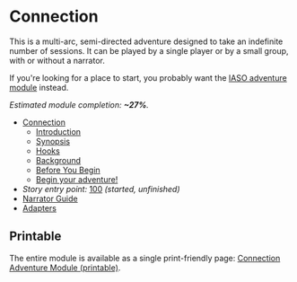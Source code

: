 # Connection

This is a multi-arc, semi-directed adventure designed to take an indefinite number of sessions.
It can be played by a single player or by a small group, with or without a narrator.

If you're looking for a place to start, you probably want the [IASO adventure module](../iaso) instead.

<!-- +template files story/connection web-table-of-contents -->

_Estimated module completion: **~27%**._

* [Connection](010-front-matter.md)
  * [Introduction](015-introduction.md)
  * [Synopsis](020-synopsis.md)
  * [Hooks](025-hooks.md)
  * [Background](030-background.md)
  * [Before You Begin](080-before-you-begin.md)
  * [Begin your adventure!](099-adventure.md)
* _Story entry point:_ [100](100-chapter-1.md) _(started, unfinished)_
* [Narrator Guide](800-narrator-guide.md)
* [Adapters](850-adapters.md)

<!-- -template files story/connection web-table-of-contents -->

## Printable

The entire module is available as a single print-friendly page: [Connection Adventure Module (printable)](print.md).
